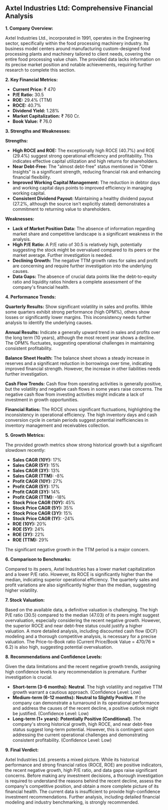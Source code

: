 ## Axtel Industries Ltd: Comprehensive Financial Analysis

**1. Company Overview:**

Axtel Industries Ltd., incorporated in 1991, operates in the Engineering sector, specifically within the food processing machinery industry.  Its business model centers around manufacturing custom-designed food processing plants and machinery tailored to client needs, covering the entire food processing value chain.  The provided data lacks information on its precise market position and notable achievements, requiring further research to complete this section.

**2. Key Financial Metrics:**

* **Current Price:** ₹ 470
* **P/E Ratio:** 30.5
* **ROE:** 29.4% (TTM)
* **ROCE:** 40.7%
* **Dividend Yield:** 1.28%
* **Market Capitalization:** ₹ 760 Cr.
* **Book Value:** ₹ 76.0

**3. Strengths and Weaknesses:**

**Strengths:**

* **High ROCE and ROE:**  The exceptionally high ROCE (40.7%) and ROE (29.4%) suggest strong operational efficiency and profitability.  This indicates effective capital utilization and high returns for shareholders.
* **Near Debt-Free:** The "almost debt-free" status mentioned in "Other Insights" is a significant strength, reducing financial risk and enhancing financial flexibility.
* **Improved Working Capital Management:**  The reduction in debtor days and working capital days points to improved efficiency in managing working capital.
* **Consistent Dividend Payout:**  Maintaining a healthy dividend payout (27.2%, although the source isn't explicitly stated) demonstrates a commitment to returning value to shareholders.

**Weaknesses:**

* **Lack of Market Position Data:** The absence of information regarding market share and competitive landscape is a significant weakness in the analysis.
* **High P/E Ratio:** A P/E ratio of 30.5 is relatively high, potentially suggesting the stock might be overvalued compared to its peers or the market average.  Further investigation is needed.
* **Declining Growth:**  The negative TTM growth rates for sales and profit are concerning and require further investigation into the underlying causes.
* **Data Gaps:** The absence of crucial data points like the debt-to-equity ratio and liquidity ratios hinders a complete assessment of the company's financial health.


**4. Performance Trends:**

**Quarterly Results:** Show significant volatility in sales and profits.  While some quarters exhibit strong performance (high OPM%), others show losses or significantly lower margins. This inconsistency needs further analysis to identify the underlying causes.

**Annual Results:** Indicate a generally upward trend in sales and profits over the long term (10 years), although the most recent year shows a decline.  The OPM% fluctuates, suggesting operational challenges in maintaining consistent profitability.

**Balance Sheet Health:** The balance sheet shows a steady increase in reserves and a significant reduction in borrowings over time, indicating improved financial strength.  However, the increase in other liabilities needs further investigation.

**Cash Flow Trends:**  Cash flow from operating activities is generally positive, but the volatility and negative cash flows in some years raise concerns.  The negative cash flow from investing activities might indicate a lack of investment in growth opportunities.

**Financial Ratios:** The ROCE shows significant fluctuations, highlighting the inconsistency in operational efficiency.  The high inventory days and cash conversion cycle in certain periods suggest potential inefficiencies in inventory management and receivables collection.

**5. Growth Metrics:**

The provided growth metrics show strong historical growth but a significant slowdown recently:

* **Sales CAGR (10Y):** 17%
* **Sales CAGR (5Y):** 15%
* **Sales CAGR (3Y):** 13%
* **Sales CAGR (TTM):** -8%
* **Profit CAGR (10Y):** 27%
* **Profit CAGR (5Y):** 17%
* **Profit CAGR (3Y):** 14%
* **Profit CAGR (TTM):** -18%
* **Stock Price CAGR (10Y):** 45%
* **Stock Price CAGR (5Y):** 35%
* **Stock Price CAGR (3Y):** 15%
* **Stock Price CAGR (1Y):** -24%
* **ROE (10Y):** 20%
* **ROE (5Y):** 24%
* **ROE (3Y):** 22%
* **ROE (TTM):** 29%

The significant negative growth in the TTM period is a major concern.

**6. Comparison to Benchmarks:**

Compared to its peers, Axtel Industries has a lower market capitalization and a lower P/E ratio.  However, its ROCE is significantly higher than the median, indicating superior operational efficiency.  The quarterly sales and profit variations are also significantly higher than the median, suggesting higher volatility.

**7. Stock Valuation:**

Based on the available data, a definitive valuation is challenging. The high P/E ratio (30.5) compared to the median (47.03) of its peers might suggest overvaluation, especially considering the recent negative growth.  However, the superior ROCE and near debt-free status could justify a higher valuation.  A more detailed analysis, including discounted cash flow (DCF) modeling and a thorough competitive analysis, is necessary for a precise valuation.  The Price-to-Book ratio (Current Price/Book Value = 470/76 ≈ 6.2) is also high, suggesting potential overvaluation.

**8. Recommendations and Confidence Levels:**

Given the data limitations and the recent negative growth trends, assigning high confidence levels to any recommendation is premature.  Further investigation is crucial.

* **Short-term (3-6 months):**  **Neutral**.  The high volatility and negative TTM growth warrant a cautious approach.  (Confidence Level: Low)
* **Medium-term (6-12 months):**  **Neutral to Slightly Positive**.  If the company can demonstrate a turnaround in its operational performance and address the causes of the recent decline, a positive outlook might be justified. (Confidence Level: Low)
* **Long-term (1+ years):**  **Potentially Positive (Conditional)**.  The company's strong historical growth, high ROCE, and near debt-free status suggest long-term potential. However, this is contingent upon addressing the current operational challenges and demonstrating consistent profitability. (Confidence Level: Low)

**9. Final Verdict:**

Axtel Industries Ltd. presents a mixed picture.  While its historical performance and strong financial ratios (ROCE, ROE) are positive indicators, the recent negative growth, high P/E ratio, and data gaps raise significant concerns.  Before making any investment decisions, a thorough investigation is required to understand the reasons behind the recent decline, assess the company's competitive position, and obtain a more complete picture of its financial health.  The current data is insufficient to provide high-confidence investment recommendations.  Further analysis, including detailed financial modeling and industry benchmarking, is strongly recommended.

